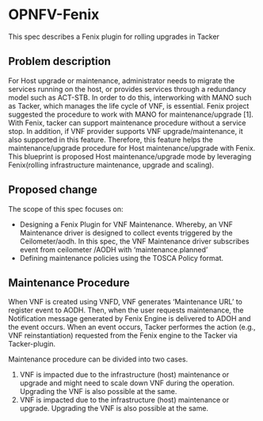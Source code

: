 # OPNFV-Fenix

This spec describes a Fenix plugin for rolling upgrades in Tacker

## Problem description
For Host upgrade or maintenance, administrator needs to migrate the services running on the host, or provides services through a redundancy model such as ACT-STB. In order to do this, interworking with MANO such as Tacker, which manages the life cycle of VNF, is essential. Fenix project suggested the procedure to work with MANO for maintenance/upgrade [1]. With Fenix, tacker can support maintenance procedure without a service stop. In addition, if VNF provider supports VNF upgrade/maintenance, it also supported in this feature. Therefore, this feature helps the maintenance/upgrade procedure for Host maintenance/upgrade with Fenix. This blueprint is proposed Host maintenance/upgrade mode by leveraging Fenix(rolling infrastructure maintenance, upgrade and scaling).

## Proposed change
The scope of this spec focuses on:

* Designing a Fenix Plugin for VNF Maintenance. Whereby, an VNF Maintenance driver is designed to collect events triggered by the Ceilometer/aodh. In this spec, the VNF Maintenance driver subscribes event from ceilometer /AODH with ‘maintenance.planned’
* Defining maintenance policies using the TOSCA Policy format.

## Maintenance Procedure
When VNF is created using VNFD, VNF generates ‘Maintenance URL’ to register event to AODH. Then, when the user requests maintenance, the Notification message generated by Fenix Engine is delivered to ADOH and the event occurs. When an event occurs, Tacker performes the action (e.g., VNF reinstantiation) requested from the Fenix engine to the Tacker via Tacker-plugin.

Maintenance procedure can be divided into two cases.

1. VNF is impacted due to the infrastructure (host) maintenance or upgrade and might need to scale down VNF during the operation. Upgrading the VNF is also possible at the same.
2. VNF is impacted due to the infrastructure (host) maintenance or upgrade. Upgrading the VNF is also possible at the same.
